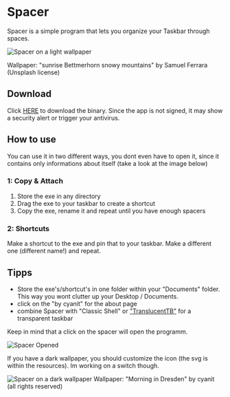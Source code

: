 # Spacer
Spacer is a simple program that lets you organize your Taskbar through spaces.

![Spacer on a light wallpaper](https://imgur.com/download/izsPYnu)

Wallpaper: "sunrise Bettmerhorn snowy mountains" by Samuel Ferrara (Unsplash license)

## Download
Click [HERE](http://bit.ly/spacer-v1x-download) to download the binary.
Since the app is not signed, it may show a security alert or trigger your antivirus.

## How to use
You can use it in two different ways, you dont even have to open it, since it contains only informations about itself (take a look at the image below)

### 1: Copy & Attach
1. Store the exe in any directory
2. Drag the exe to your taskbar to create a shortcut
3. Copy the exe, rename it and repeat until you have enough spacers

### 2: Shortcuts
Make a shortcut to the exe and pin that to your taskbar.
Make a different one (different name!) and repeat.

## Tipps
- Store the exe's/shortcut's in one folder within your "Documents" folder. This way you wont clutter up your Desktop / Documents.
- click on the "by cyanit" for the about page
- combine Spacer with "Classic Shell" or ["TranslucentTB"](https://github.com/TranslucentTB/TranslucentTB) for a transparent taskbar

Keep in mind that a click on the spacer will open the programm.

![Spacer Opened](https://imgur.com/download/GAGO0He)

If you have a dark wallpaper, you should customize the icon (the svg is within the resources). Im working on a switch though.

![Spacer on a dark wallpaper](https://imgur.com/download/FGwvrpb)
Wallpaper: "Morning in Dresden" by cyanit (all rights reserved)
